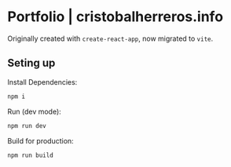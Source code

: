 # Portfolio | cristobalherreros.info

Originally created with `create-react-app`, now migrated to `vite`.

## Seting up
Install Dependencies:
```bash
npm i
```

Run (dev mode):
```bash
npm run dev
```

Build for production:
```bash
npm run build
```
